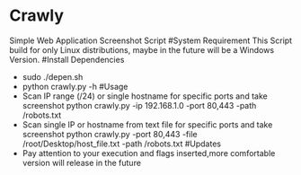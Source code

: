 # Crawly
Simple Web Application Screenshot Script
#System Requirement
This Script build for only Linux distributions, maybe in the future will be a Windows Version.
#Install Dependencies
* sudo ./depen.sh
* python crawly.py -h 
#Usage
* Scan IP range (/24) or single hostname for specific ports and take screenshot
  python crawly.py -ip 192.168.1.0 -port 80,443 -path /robots.txt
* Scan single IP or hostname from text file for specific ports and take screenshot
  python crawly.py -port 80,443 -file /root/Desktop/host_file.txt -path /robots.txt
#Updates
* Pay attention to your execution and flags inserted,more comfortable version will release in the future 
